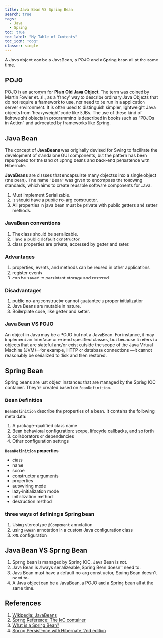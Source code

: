 ```yaml
---
title: Java Bean VS Spring Bean
search: true
tags: 
  - Java
  - Spring
toc: true
toc_label: "My Table of Contents"
toc_icon: "cog"
classes: single
---
```


A Java object can be a JavaBean, a POJO and a Spring bean all at the same time.


## POJO

POJO is an acronym for **Plain Old Java Object**. The term was coined by Martin Fowler et. al., as a ‘fancy’ way to describe ordinary Java Objects that do not require a framework to use, nor need to be run in a application server environment. It is often used to distinguish simpler, lightweight Java objects from ‘heavyweight’ code like EJBs. The use of these kind of lightweight objects in programming is described in books such as “POJOs in Action” and advocated by frameworks like Spring.


## Java Bean

The concept of **JavaBeans** was originally devised for Swing to facilitate the development of standalone GUI components, but the pattern has been repurposed for the land of Spring beans and back-end persistence with Hibernate.

**JavaBeans** are classes that encapsulate many objectss into a single object (the bean). The name "Bean" was given to encompass the following standards, which aims to create reusable software components for Java.

1. Must implement Serializable.
2. It should have a public no-arg constructor.
3. All properties in java bean must be private with public getters and setter methods.

### JavaBean conventions

1. The class should be serializable.
2. Have a public default constructor.
3. class properties are private, accessed by getter and seter.

### Advantages

1. properties, events, and methods can be reused in other applications
2.  register events
3.  can be saved to persistent storage and restored

### Disadvantages

1. public no-arg constructor cannot guatantee a proper initialization
2. Java Beans are mutable in nature.
3. Boilerplate code, like getter and setter.

### Java Bean VS POJO

An object in Java may be a POJO but not a JavaBean. For instance, it may implement an interface or extend specified classes, but because it refers to objects that are stateful and/or exist outside the scope of the Java Virtual Machine (JVM)—for example, HTTP or database connections —it cannot reasonably be serialized to disk and then restored.


## Spring Bean

Spring beans are just object instances that are managed by the Spring IOC container. They're created based on `BeanDefinition`.

### Bean Definition
`BeanDefinition` describe the properties of a bean. 
It contains the following meta data:
1. A package-qualified class name
2. Bean behavioral configuration: scope, lifecycle callbacks, and so forth
3. collaborators or dependencies
4. Other configuration settings

**`BeanDefinition` properties**
- class
- name
- scope
- constructor arguments	
- properties
- autowiring mode	
- lazy-initialization mode	
- initialization method	
- destruction method	

### three ways of defining a Spring bean

1. Using stereotype `@Component` annotation
2. using `@Bean` annotation in a custom Java configuration class
3. `XML` configuration


## Java Bean VS Spring Bean

1. Spring bean is managed by Spring IOC, Java Bean is not.
2. Java Bean is always serializeable, Spring Bean doesn't need to.
3. Java Bean must have a default no-arg constructor, Spring Bean doesn't need to.
4. A Java object can be a JavaBean, a POJO and a Spring bean all at the same time.


## References
1. [Wikipedia: JavaBeans](https://en.wikipedia.org/wiki/JavaBeans#JavaBean_conventions)
2. [Spring Reference: The IoC container](https://docs.spring.io/spring/docs/3.2.x/spring-framework-reference/html/beans.html)
3. [What is a Spring Bean?](https://www.baeldung.com/spring-bean)
4. [Spring Persistence with Hibernate, 2nd edition](https://www.apress.com/gp/book/9781484202692/)